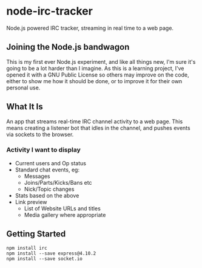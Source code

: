 # node-irc-tracker
Node.js powered IRC tracker, streaming in real time to a web page.

## Joining the Node.js bandwagon
This is my first ever Node.js experiment, and like all things new, I'm sure it's going to be a lot harder than I imagine. As this is a learning project, I've opened it with a GNU Public License so others may improve on the code, either to show me how it should be done, or to improve it for their own personal use.

## What It Is
An app that streams real-time IRC channel activity to a web page. This means creating a listener bot that idles in the channel, and pushes events via sockets to the browser.

### Activity I want to display
* Current users and Op status  
* Standard chat events, eg:  
  * Messages  
  * Joins/Parts/Kicks/Bans etc  
  * Nick/Topic changes  
* Stats based on the above  
* Link preview  
  * List of Website URLs and titles  
  * Media gallery where appropriate  

## Getting Started
```
npm install irc
npm install --save express@4.10.2
npm install --save socket.io
```
